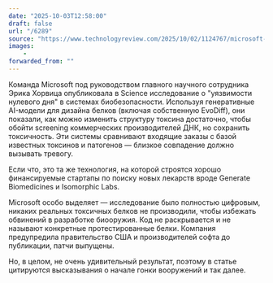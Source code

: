 ```yaml
---
date: "2025-10-03T12:58:00"
draft: false
url: "/6289"
source: "https://www.technologyreview.com/2025/10/02/1124767/microsoft-says-ai-can-create-zero-day-threats-in-biology/?ref=platformer.news"
images:
    -
forwarded_from: ""
---
```


Команда Microsoft под руководством главного научного сотрудника Эрика Хорвица опубликовала в Science исследование о "уязвимости нулевого дня" в системах биобезопасности. Используя генеративные AI-модели для дизайна белков (включая собственную EvoDiff), они показали, как можно изменить структуру токсина достаточно, чтобы обойти screening коммерческих производителей ДНК, но сохранить токсичность. Эти системы сравнивают входящие заказы с базой известных токсинов и патогенов — близкое совпадение должно вызывать тревогу.

Если что, это та же технология, на которой строятся хорошо финансируемые стартапы по поиску новых лекарств вроде Generate Biomedicines и Isomorphic Labs.

Microsoft особо выделяет — исследование было полностью цифровым, никаких реальных токсичных белков не производили, чтобы избежать обвинений в разработке биооружия. Код не раскрывается и не называют конкретные протестированные белки. Компания предупредила правительство США и производителей софта до публикации, патчи выпущены.

Но, в целом, не очень удивительный результат, поэтому в статье цитируются высказывания о начале гонки вооружений и так далее.
